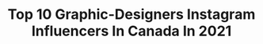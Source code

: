 ---
title: Top 10 Graphic-Designers Instagram Influencers In Canada In 2021
description: >-
  Find top graphic-designers Instagram influencers in Canada in 2021. Most popular hashtags: #canada #toronto #art #beautiful.
platform: Instagram
hits: 60
text_top: Analyze the top-rated Instagram influencers on inBeat.
text_bottom: inBeat holds 60 Instagram influencers like this in Canada for you to collaborate.
profiles:
  - username: "thehilaryann"
    fullname: >-
      Hilary
    bio: >-
      I create art that inspires people to get outside. • award-winning photographer | graphic designer | ultrarunner 📍: #sunshinecoast 📮 @triskotalent
    location: "Canada"
    followers: 22223
    engagement: 434
    commentsToLikes: 0.039349
    id: ck0vv1x0dn5w20i195ucacgz7
    verified: false
    hashtags: "#blackouttuesday, #apartmentart, #womensupportingwomen, #challengeaccepted"
  - username: "her.must"
    fullname: >-
      H E R . M U S T
    bio: >-
      J e s s M e t n i Fueled by ART Creative direction. freelance photographer/ graphic designer Fdr: @hermust.thelabel Minimal / vintage / conscious
    location: "Canada"
    followers: 38805
    engagement: 319
    commentsToLikes: 0.025777
    id: ck0tv2x1x9phk0i19w9f4uxlt
    verified: false
    hashtags: "#ootdfashion, #thenoisetier, #gisouofficial, #minimalisthome"
  - username: "fullsnack_developer"
    fullname: >-
      Nicholas Olsen | Developer
    bio: >-
      #web #software #developer | #graphicdesigner | #youtuber | #christian | #Artist | 🇨🇦 | #fullstackdeveloper ⬇️ AMAZING CANDLES ⬇️
    location: "Canada"
    followers: 44759
    engagement: 234
    commentsToLikes: 0.022540
    id: ck15qkc4m39l40i19vtq2pk0o
    verified: false
    hashtags: "#developer, #reactjs, #beautiful, #beardeddragon"
  - username: "justmyglam"
    fullname: >-
      Justmyglam
    bio: >-
      🇨🇦 YYC• Graphic Designer• 30• Cat Mom🐈 💄 |𝑩𝒆𝒂𝒖𝒕𝒚 |𝑭𝒂𝒔𝒉𝒊𝒐𝒏 |𝑺𝒌𝒊𝒏𝒄𝒂𝒓𝒆 ✉️ justmyglamm@gmail.com @imethodbeauty justmyglam 10%off
    location: "Canada"
    followers: 27402
    engagement: 440
    commentsToLikes: 0.394652
    id: ck0w2ezo2o0ut0i19j1hrgthe
    verified: false
    hashtags: "#blushmarksquad, #blushmarkstyle, #blushmark, #sheinofficial"
  - username: "_skalsi"
    fullname: >-
      
    bio: >-
      Graphic Designer | Fashion Designer | Illustrator OCAD U Alumni | GBC Fashion Student Inquiries - contact@skalsi.ca @_khalsi @sukisfilms
    location: "Canada"
    followers: 3446
    engagement: 1137
    commentsToLikes: 0.103405
    id: ck8wftmtug8ov0j78bswrls8t
    verified: false
    hashtags: "#diymask, #nike, #nikeshoes, #reversible"
  - username: "eric.m.kirk"
    fullname: >-
      E.K.
    bio: >-
      Full time graphic designer, part time meme lord 🙏 ••• @tsn_official | @bardown
    location: "Canada"
    followers: 10633
    engagement: 2020
    commentsToLikes: 0.014218
    id: ck5bw9905l90f0i11dvox3p5c
    verified: false
    hashtags: "#leafs, #hockey, #tsn, #bardown"
  - username: "shabidesign"
    fullname: >-
      
    bio: >-
      Listen to your heART Graphic Designer از خواب که بیدار شدم فهمیدم باید همه چیو خودم بسازم🌱اینجا طراحی،ایده پردازی و حسای خوبمو اشتراک میذارم Toronto🇨🇦
    location: "Canada"
    followers: 17171
    engagement: 520
    commentsToLikes: 0.120867
    id: ck6tieklz0kgq0j71oxhdigqo
    verified: false
    hashtags: "#procreate, #graphicdesign, #ipadpro, #illustration"
  - username: "victoriasiecz"
    fullname: >-
      
    bio: >-
      illustrator🤡graphic designer vancouver based music @frankiietheband don’t check DMs - use ‘email’ for work inquiries
    location: "Canada"
    followers: 7404
    engagement: 614
    commentsToLikes: 0.015364
    id: ckaoul9uf0rbu0i78crhzy9mg
    verified: false
    hashtags: "#saytheirnames, #makeartwhileapart"
  - username: "hey_eh_joe"
    fullname: >-
      Joe Cantin
    bio: >-
      Graphic Designer | Photographer | Toronto. 🇨🇦 ON.
    location: "Canada"
    followers: 11992
    engagement: 738
    commentsToLikes: 0.043025
    id: ck0w5w6e75q1q0i19i6h7n0so
    verified: false
    hashtags: "#6tour, #explorecanada, #canada, #imagesoftoronto"
  - username: "shopsundae"
    fullname: >-
      ＨＡＬＥＹ ＫＥＮＮＥＤＹ
    bio: >-
      ⋐ freelance illustrator + graphic designer Let's work together! > sundaestudios01@gmail.com self care, mental health, and sunshine Kelowna, BC 🌿
    location: "Canada"
    followers: 57215
    engagement: 433
    commentsToLikes: 0.011152
    id: ck5hfqjg6yt700i11fo8p8s2l
    verified: false
    hashtags: "#mentalhealthadvocate, #friday, #monday, #digitalartist"
---
